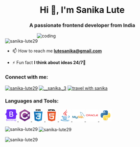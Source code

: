 <h1 align="center">Hi 👋, I'm Sanika Lute</h1>
<h3 align="center">A passionate frontend developer from India</h3>
<img align="right" alt="coding" width="400" src="https://www.google.com/url?sa=i&url=https%3A%2F%2Fwww.behance.net%2Fgallery%2F116770475%2FAnimated-illustrations&psig=AOvVaw1a1XsYnPO7KHX64ZqkQ4rR&ust=1721381736092000&source=images&cd=vfe&opi=89978449&ved=0CBAQjRxqFwoTCJCAremksIcDFQAAAAAdAAAAABAJ">
<p align="left"> <img src="https://komarev.com/ghpvc/?username=sanika-lute29&label=Profile%20views&color=0e75b6&style=flat" alt="sanika-lute29" /> </p>

- 📫 How to reach me **lutesanika@gmail.com**

- ⚡ Fun fact **I think about ideas 24/7🤔**

<h3 align="left">Connect with me:</h3>
<p align="left">
<a href="https://linkedin.com/in/sanika-lute29" target="blank"><img align="center" src="https://raw.githubusercontent.com/rahuldkjain/github-profile-readme-generator/master/src/images/icons/Social/linked-in-alt.svg" alt="sanika-lute29" height="30" width="40" /></a>
<a href="https://instagram.com/__sanika._3" target="blank"><img align="center" src="https://raw.githubusercontent.com/rahuldkjain/github-profile-readme-generator/master/src/images/icons/Social/instagram.svg" alt="__sanika._3" height="30" width="40" /></a>
<a href="https://www.youtube.com/c/travel with sanika" target="blank"><img align="center" src="https://raw.githubusercontent.com/rahuldkjain/github-profile-readme-generator/master/src/images/icons/Social/youtube.svg" alt="travel with sanika" height="30" width="40" /></a>
</p>

<h3 align="left">Languages and Tools:</h3>
<p align="left"> <a href="https://getbootstrap.com" target="_blank" rel="noreferrer"> <img src="https://raw.githubusercontent.com/devicons/devicon/master/icons/bootstrap/bootstrap-plain-wordmark.svg" alt="bootstrap" width="40" height="40"/> </a> <a href="https://www.w3schools.com/cs/" target="_blank" rel="noreferrer"> <img src="https://raw.githubusercontent.com/devicons/devicon/master/icons/csharp/csharp-original.svg" alt="csharp" width="40" height="40"/> </a> <a href="https://www.w3schools.com/css/" target="_blank" rel="noreferrer"> <img src="https://raw.githubusercontent.com/devicons/devicon/master/icons/css3/css3-original-wordmark.svg" alt="css3" width="40" height="40"/> </a> <a href="https://www.w3.org/html/" target="_blank" rel="noreferrer"> <img src="https://raw.githubusercontent.com/devicons/devicon/master/icons/html5/html5-original-wordmark.svg" alt="html5" width="40" height="40"/> </a> <a href="https://www.java.com" target="_blank" rel="noreferrer"> <img src="https://raw.githubusercontent.com/devicons/devicon/master/icons/java/java-original.svg" alt="java" width="40" height="40"/> </a> <a href="https://www.mysql.com/" target="_blank" rel="noreferrer"> <img src="https://raw.githubusercontent.com/devicons/devicon/master/icons/mysql/mysql-original-wordmark.svg" alt="mysql" width="40" height="40"/> </a> <a href="https://www.oracle.com/" target="_blank" rel="noreferrer"> <img src="https://raw.githubusercontent.com/devicons/devicon/master/icons/oracle/oracle-original.svg" alt="oracle" width="40" height="40"/> </a> <a href="https://www.python.org" target="_blank" rel="noreferrer"> <img src="https://raw.githubusercontent.com/devicons/devicon/master/icons/python/python-original.svg" alt="python" width="40" height="40"/> </a> </p>

<p><img align="left" src="https://github-readme-stats.vercel.app/api/top-langs?username=sanika-lute29&show_icons=true&locale=en&layout=compact" alt="sanika-lute29" /></p>

<p>&nbsp;<img align="center" src="https://github-readme-stats.vercel.app/api?username=sanika-lute29&show_icons=true&locale=en" alt="sanika-lute29" /></p>

<p><img align="center" src="https://github-readme-streak-stats.herokuapp.com/?user=sanika-lute29&" alt="sanika-lute29" /></p>
